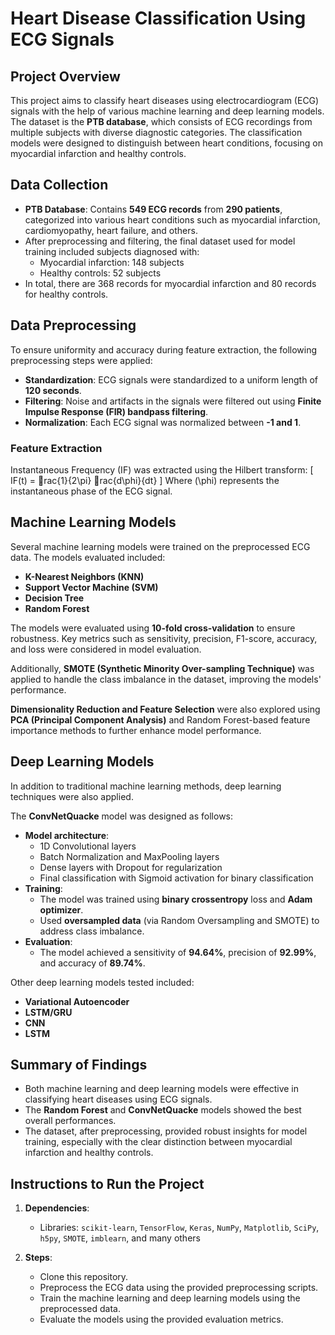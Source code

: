 # Heart Disease Classification Using ECG Signals

## Project Overview

This project aims to classify heart diseases using electrocardiogram (ECG) signals with the help of various machine learning and deep learning models. The dataset is the **PTB database**, which consists of ECG recordings from multiple subjects with diverse diagnostic categories. The classification models were designed to distinguish between heart conditions, focusing on myocardial infarction and healthy controls. 

## Data Collection

- **PTB Database**: Contains **549 ECG records** from **290 patients**, categorized into various heart conditions such as myocardial infarction, cardiomyopathy, heart failure, and others.
- After preprocessing and filtering, the final dataset used for model training included subjects diagnosed with:
  - Myocardial infarction: 148 subjects
  - Healthy controls: 52 subjects
- In total, there are 368 records for myocardial infarction and 80 records for healthy controls.

## Data Preprocessing

To ensure uniformity and accuracy during feature extraction, the following preprocessing steps were applied:
- **Standardization**: ECG signals were standardized to a uniform length of **120 seconds**.
- **Filtering**: Noise and artifacts in the signals were filtered out using **Finite Impulse Response (FIR) bandpass filtering**.
- **Normalization**: Each ECG signal was normalized between **-1 and 1**.

### Feature Extraction

Instantaneous Frequency (IF) was extracted using the Hilbert transform:
\[ IF(t) = rac{1}{2\pi} rac{d\phi}{dt} \]
Where \(\phi\) represents the instantaneous phase of the ECG signal.

## Machine Learning Models

Several machine learning models were trained on the preprocessed ECG data. The models evaluated included:
- **K-Nearest Neighbors (KNN)**
- **Support Vector Machine (SVM)**
- **Decision Tree**
- **Random Forest**

The models were evaluated using **10-fold cross-validation** to ensure robustness. Key metrics such as sensitivity, precision, F1-score, accuracy, and loss were considered in model evaluation.

Additionally, **SMOTE (Synthetic Minority Over-sampling Technique)** was applied to handle the class imbalance in the dataset, improving the models' performance.

**Dimensionality Reduction and Feature Selection** were also explored using **PCA (Principal Component Analysis)** and Random Forest-based feature importance methods to further enhance model performance.

## Deep Learning Models

In addition to traditional machine learning methods, deep learning techniques were also applied.

The **ConvNetQuacke** model was designed as follows:
- **Model architecture**:
  - 1D Convolutional layers
  - Batch Normalization and MaxPooling layers
  - Dense layers with Dropout for regularization
  - Final classification with Sigmoid activation for binary classification
- **Training**:
  - The model was trained using **binary crossentropy** loss and **Adam optimizer**.
  - Used **oversampled data** (via Random Oversampling and SMOTE) to address class imbalance.
- **Evaluation**:
  - The model achieved a sensitivity of **94.64%**, precision of **92.99%**, and accuracy of **89.74%**.

Other deep learning models tested included:
- **Variational Autoencoder**
- **LSTM/GRU**
- **CNN**
- **LSTM**

## Summary of Findings

- Both machine learning and deep learning models were effective in classifying heart diseases using ECG signals.
- The **Random Forest** and **ConvNetQuacke** models showed the best overall performances.
- The dataset, after preprocessing, provided robust insights for model training, especially with the clear distinction between myocardial infarction and healthy controls.


## Instructions to Run the Project

1. **Dependencies**:
   - Libraries: `scikit-learn`, `TensorFlow`, `Keras`, `NumPy`, `Matplotlib`, `SciPy`, `h5py`, `SMOTE`, `imblearn`, and many others

2. **Steps**:
   - Clone this repository.
   - Preprocess the ECG data using the provided preprocessing scripts.
   - Train the machine learning and deep learning models using the preprocessed data.
   - Evaluate the models using the provided evaluation metrics.

